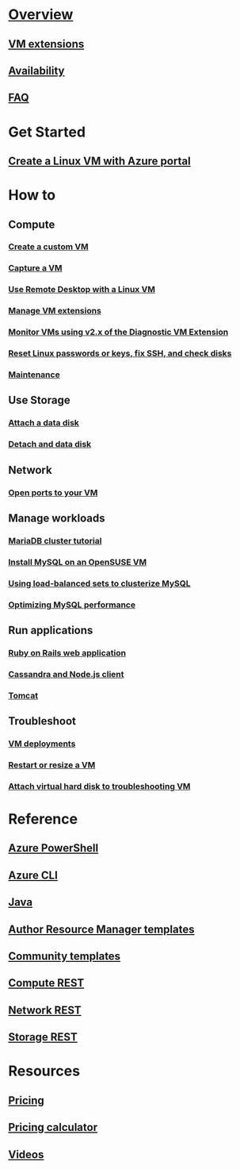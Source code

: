 # [Overview](../overview.md)
## [VM extensions](agents-and-extensions-classic.md)
## [Availability](configure-availability-classic.md)
## [FAQ](faq-classic.md)

# Get Started
## [Create a Linux VM with Azure portal](createportal-classic.md)

# How to
## Compute
### [Create a custom VM](create-custom-classic.md)
### [Capture a VM](capture-image-classic.md)
### [Use Remote Desktop with a Linux VM](remote-desktop-classic.md)
### [Manage VM extensions](manage-extensions-classic.md)
### [Monitor VMs using v2.x of the Diagnostic VM Extension](diagnostic-extension-v2.md)
### [Reset Linux passwords or keys, fix SSH, and check disks](reset-access-classic.md)
### [Maintenance](planned-maintenance-schedule-classic.md)

## Use Storage
### [Attach a data disk](attach-disk-classic.md)
### [Detach and data disk](detach-disk-classic.md)

## Network
### [Open ports to your VM](setup-endpoints.md)

## Manage workloads
### [MariaDB cluster tutorial](mariadb-mysql-cluster.md)
### [Install MySQL on an OpenSUSE VM](mysql-on-opensuse.md)
### [Using load-balanced sets to clusterize MySQL](mysql-cluster.md)
### [Optimizing MySQL performance](optimize-mysql.md)

## Run applications
### [Ruby on Rails web application](ruby-rails-web-app.md)
### [Cassandra and Node.js client](cassandra-nodejs.md)
### [Tomcat](setup-tomcat.md)
<!--Not Available ### [RDMA cluster to run MPI applications](rdma-cluster.md)-->
<!--Not Available ### HPC Pack -->

## Troubleshoot
### [VM deployments](troubleshoot-deployment-new-vm.md)
### [Restart or resize a VM](restart-resize-error-troubleshooting.md)
### [Attach virtual hard disk to troubleshooting VM](troubleshoot-recovery-disks-portal.md)

# Reference
## [Azure PowerShell](https://docs.microsoft.com/powershell/azure/overview)
## [Azure CLI](https://docs.azure.cn/zh-cn/cli/vm?view=azure-cli-latest)
## [Java](https://docs.azure.cn/zh-cn/java/api/overview/)
## [Author Resource Manager templates](../../../azure-resource-manager/resource-group-authoring-templates.md?toc=%2fvirtual-machines%2flinux%2ftoc.json)
## [Community templates](https://github.com/Azure/azure-quickstart-templates)
## [Compute REST](https://msdn.microsoft.com/library/jj157206.aspx)
## [Network REST](https://msdn.microsoft.com/library/jj157182.aspx)
## [Storage REST](https://msdn.microsoft.com/library/ee460790.aspx)

# Resources
## [Pricing](https://www.azure.cn/pricing/details/virtual-machines/#Linux)
## [Pricing calculator](https://www.azure.cn/pricing/calculator/)
## [Videos](https://www.azure.cn/video-center/)
<!-- ms.date: 01/29/2018 -->